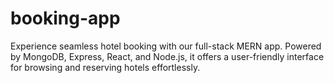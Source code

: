 # booking-app
Experience seamless hotel booking with our full-stack MERN app. Powered by MongoDB, Express, React, and Node.js, it offers a user-friendly interface for browsing and reserving hotels effortlessly.


